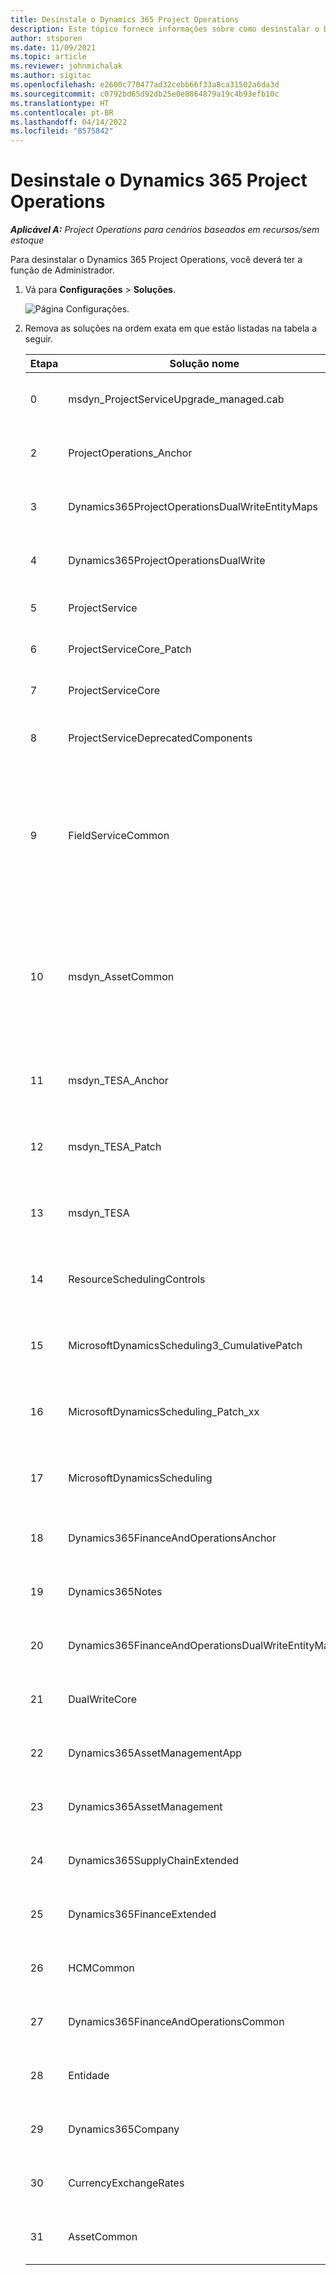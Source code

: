 ```yaml
---
title: Desinstale o Dynamics 365 Project Operations
description: Este tópico fornece informações sobre como desinstalar o Dynamics 365 Project Operations.
author: stsporen
ms.date: 11/09/2021
ms.topic: article
ms.reviewer: johnmichalak
ms.author: sigitac
ms.openlocfilehash: e2600c770477ad32cebb66f33a8ca31502a6da3d
ms.sourcegitcommit: c0792bd65d92db25e0e8864879a19c4b93efb10c
ms.translationtype: HT
ms.contentlocale: pt-BR
ms.lasthandoff: 04/14/2022
ms.locfileid: "8575842"
---
```

# <a name="uninstall-dynamics-365-project-operations"></a>Desinstale o Dynamics 365 Project Operations 

_**Aplicável A:** Project Operations para cenários baseados em recursos/sem estoque_

Para desinstalar o Dynamics 365 Project Operations, você deverá ter a função de Administrador.

1. Vá para **Configurações** > **Soluções**.

    ![Página Configurações.](./media/uninstall-proj-ops-solutions.png)
  
2. Remova as soluções na ordem exata em que estão listadas na tabela a seguir. 

    | Etapa | Solução   nome                                    | Nota                                                                                         |
    |------|----------------------------------------------------|----------------------------------------------------------------------------------------------|
    | 0 | msdyn_ProjectServiceUpgrade_managed.cab            | Se não for encontrada, ignore esta solução.                                                            |
    | 2 | ProjectOperations_Anchor                           | Se não for encontrada, ignore esta solução.                                                            |
    | 3 | Dynamics365ProjectOperationsDualWriteEntityMaps    | Se não for encontrada, ignore esta solução.                                                            |
    | 4 | Dynamics365ProjectOperationsDualWrite              | Se não for encontrada, ignore esta solução.                                                            |
    | 5 | ProjectService                                     | Sem observações adicionais.                                                                         |
    | 6 | ProjectServiceCore_Patch                           | Sem observações adicionais.                                                                         |
    | 7 | ProjectServiceCore                                 | Sem observações adicionais.                                                                         |
    | 8 | ProjectServiceDeprecatedComponents                 | Se não for encontrada, ignore esta solução.                                                            |
    | 9 | FieldServiceCommon                                 | Necessário para gravação dupla com o Dynamics 365 Finance ou o Dynamics 365 Supply Chain Management.   |
    | 10 | msdyn_AssetCommon                                  | Necessário para gravação dupla com o Dynamics 365 Finance ou o Dynamics 365 Supply Chain Management.   |
    | 11 | msdyn_TESA_Anchor                                  | Necessário para Dynamics 365 Field Service.                                                     |
    | 12 | msdyn_TESA_Patch                                   | Necessário para Dynamics 365 Field Service.                                                     |
    | 13 | msdyn_TESA                                         | Necessário para Dynamics 365 Field Service.                                                     |
    | 14 | ResourceSchedulingControls                         | Necessário para Dynamics 365 Field Service.                                                     |
    | 15 | MicrosoftDynamicsScheduling3_CumulativePatch       | Necessário para Dynamics 365 Field Service.                                                     |
    | 16 | MicrosoftDynamicsScheduling_Patch_xx               | Necessário para Dynamics 365 Field Service.                                                     |
    | 17 | MicrosoftDynamicsScheduling                        | Necessário para Dynamics 365 Field Service.                                                     |
    | 18 | Dynamics365FinanceAndOperationsAnchor              | Se não for encontrada, ignore esta solução.                                                            |
    | 19 | Dynamics365Notes                                   | Se não for encontrada, ignore esta solução.                                                            |
    | 20 | Dynamics365FinanceAndOperationsDualWriteEntityMaps | Se não for encontrada, ignore esta solução.                                                            |
    | 21 | DualWriteCore                                      | Se não for encontrada, ignore esta solução.                                                            |
    | 22 | Dynamics365AssetManagementApp                      | Se não for encontrada, ignore esta solução.                                                            |
    | 23 | Dynamics365AssetManagement                         | Se não for encontrada, ignore esta solução.                                                            |
    | 24 | Dynamics365SupplyChainExtended                     | Se não for encontrada, ignore esta solução.                                                            |
    | 25 | Dynamics365FinanceExtended                         | Se não for encontrada, ignore esta solução.                                                            |
    | 26 | HCMCommon                                          | Se não for encontrada, ignore esta solução.                                                            |
    | 27 | Dynamics365FinanceAndOperationsCommon              | Se não for encontrada, ignore esta solução.                                                            |
    | 28 | Entidade                                              | Se não for encontrada, ignore esta solução.                                                            |
    | 29 | Dynamics365Company                                 | Se não for encontrada, ignore esta solução.                                                            |
    | 30 | CurrencyExchangeRates                              | Se não for encontrada, ignore esta solução.                                                            |
    | 31 | AssetCommon                                        | Se não for encontrada, ignore esta solução.                                                            |
